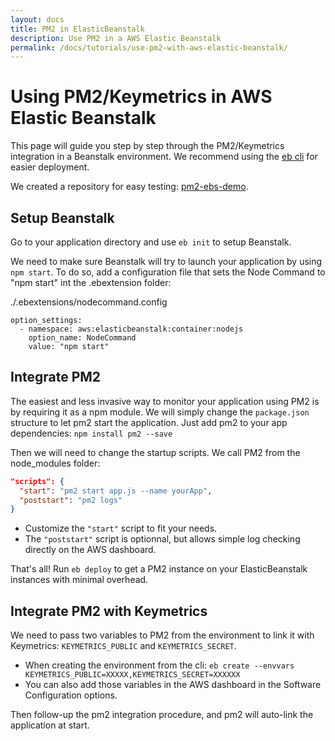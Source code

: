 ```yaml
---
layout: docs
title: PM2 in ElasticBeanstalk
description: Use PM2 in a AWS Elastic Beanstalk
permalink: /docs/tutorials/use-pm2-with-aws-elastic-beanstalk/
---
```


# Using PM2/Keymetrics in AWS Elastic Beanstalk

This page will guide you step by step through the PM2/Keymetrics integration in a Beanstalk environment. We recommend using the [eb cli](http://docs.aws.amazon.com/elasticbeanstalk/latest/dg/eb-cli3.html) for easier deployment.

We created a repository for easy testing: [pm2-ebs-demo](https://github.com/keymetrics/pm2-ebs-demo).

## Setup Beanstalk

Go to your application directory and use `eb init` to setup Beanstalk.

We need to make sure Beanstalk will try to launch your application by using `npm start`. To do so, add a configuration file that sets the Node Command to "npm start" int the .ebextension folder:

./.ebextensions/nodecommand.config

```
option_settings:
  - namespace: aws:elasticbeanstalk:container:nodejs
    option_name: NodeCommand
    value: "npm start"
```

## Integrate PM2

The easiest and less invasive way to monitor your application using PM2 is by requiring it as a npm module. We will simply change the `package.json` structure to let pm2 start the application.
Just add pm2 to your app dependencies: 
`npm install pm2 --save`

Then we will need to change the startup scripts. We call PM2 from the node_modules folder:

```json
"scripts": {
  "start": "pm2 start app.js --name yourApp",
  "poststart": "pm2 logs"
}
```

 * Customize the `"start"` script to fit your needs.
 * The `"poststart"` script is optionnal, but allows simple log checking directly on the AWS dashboard.

That's all! Run `eb deploy` to get a PM2 instance on your ElasticBeanstalk instances with minimal overhead.

## Integrate PM2 with Keymetrics
We need to pass two variables to PM2 from the environment to link it with Keymetrics: `KEYMETRICS_PUBLIC` and `KEYMETRICS_SECRET`.

* When creating the environment from the cli:
`eb create --envvars KEYMETRICS_PUBLIC=XXXXX,KEYMETRICS_SECRET=XXXXXX
`
* You can also add those variables in the AWS dashboard in the Software Configuration options.

Then follow-up the pm2 integration procedure, and pm2 will auto-link the application at start.
